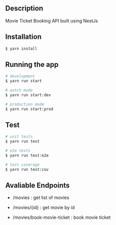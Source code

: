 ## Description

Movie Ticket Booking API built using NestJs

## Installation

```bash
$ yarn install
```

## Running the app

```bash
# development
$ yarn run start

# watch mode
$ yarn run start:dev

# production mode
$ yarn run start:prod
```

## Test

```bash
# unit tests
$ yarn run test

# e2e tests
$ yarn run test:e2e

# test coverage
$ yarn run test:cov
```

## Avaliable Endpoints

- /movies : get list of movies

- /movies/{id} : get movie by id

- /movies/book-movie-ticket : book movie ticket
